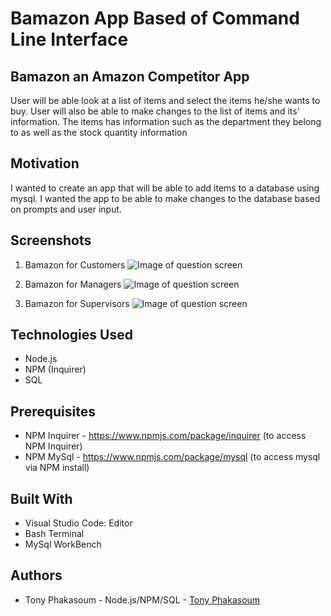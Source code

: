 # Bamazon App Based of Command Line Interface
## Bamazon an Amazon Competitor App
User will be able look at a list of items and select the items he/she wants to buy. User will also be able to make changes to the list of items and its' information. The items has information such as the department they belong to as well as the stock quantity information
## Motivation
I wanted to create an app that will be able to add items to a database using mysql. I wanted the app to be able to make changes to the database based on prompts and user input.
## Screenshots
1. Bamazon for Customers
![Image of question screen](https://github.com/tonyphak/bamazon-cli/blob/master/images/01.Custs.gif)

2. Bamazon for Managers
![Image of question screen](https://github.com/tonyphak/bamazon-cli/blob/master/images/03.mgrview.gif)

3. Bamazon for Supervisors
![Image of question screen](https://github.com/tonyphak/bamazon-cli/blob/master/images/02.Suprv.gif)

## Technologies Used
* Node.js
* NPM (Inquirer)
* SQL
## Prerequisites
* NPM Inquirer - https://www.npmjs.com/package/inquirer (to access NPM Inquirer)
* NPM MySql - https://www.npmjs.com/package/mysql (to access mysql via NPM install)
## Built With
* Visual Studio Code: Editor
* Bash Terminal
* MySql WorkBench
## Authors
* Tony Phakasoum - Node.js/NPM/SQL   - [Tony Phakasoum](https://github.com/tonyphak)

